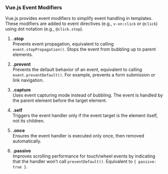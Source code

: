 ### Vue.js Event Modifiers

Vue.js provides event modifiers to simplify event handling in templates. These modifiers are added to event directives (e.g., `v-on:click` or `@click`) using dot notation (e.g., `@click.stop`).
1. **.stop**  
   Prevents event propagation, equivalent to calling `event.stopPropagation()`. Stops the event from bubbling up to parent elements.

2. **.prevent**  
   Prevents the default behavior of an event, equivalent to calling `event.preventDefault()`. For example, prevents a form submission or link navigation.

3. **.capture**  
   Uses event capturing mode instead of bubbling. The event is handled by the parent element before the target element.

4. **.self**  
   Triggers the event handler only if the event target is the element itself, not its children.

5. **.once**  
   Ensures the event handler is executed only once, then removed automatically.

6. **.passive**  
   Improves scrolling performance for touch/wheel events by indicating that the handler won’t call `preventDefault()`. Equivalent to `{ passive: true }`.